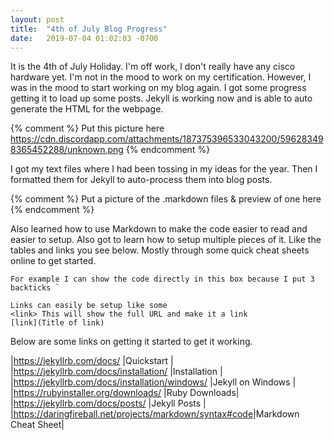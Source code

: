 ```yaml
---
layout: post
title:  "4th of July Blog Progress"
date:   2019-07-04 01:02:03 -0700
---
```

It is the 4th of July Holiday. I'm off work, I don't really have any cisco hardware yet. I'm not in the mood to work on my certification. However, I was in the mood to start working on my blog again. I got some progress getting it to load up some posts. Jekyll is working now and is able to auto generate the HTML for the webpage.

{% comment %}
Put this picture here https://cdn.discordapp.com/attachments/187375396533043200/596283498365452288/unknown.png
{% endcomment %}

I got my text files where I had been tossing in my ideas for the year. Then I formatted them for Jekyll to auto-process them into blog posts. 

{% comment %}
Put a picture of the .markdown files & preview of one here
{% endcomment %}

Also learned how to use Markdown to make the code easier to read and easier to setup. Also got to learn how to setup multiple pieces of it. Like the tables and links you see below. Mostly through some quick cheat sheets online to get started. 

```
For example I can show the code directly in this box because I put 3 backticks `

Links can easily be setup like some
<link> This will show the full URL and make it a link
[link](Title of link)
```

Below are some links on getting it started to get it working.

|<https://jekyllrb.com/docs/>                        |Quickstart		  |
|<https://jekyllrb.com/docs/installation/>           |Installation 	  |
|<https://jekyllrb.com/docs/installation/windows/>   |Jekyll on Windows |
|<https://rubyinstaller.org/downloads/>              |Ruby Downloads|
|<https://jekyllrb.com/docs/posts/>                  |Jekyll Posts  |
|<https://daringfireball.net/projects/markdown/syntax#code>|Markdown Cheat Sheet|

